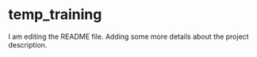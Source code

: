 # temp_training
I am editing the README file. Adding some more details about the project description.
